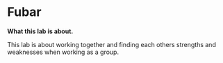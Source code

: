 # Fubar

**What this lab is about.**

This lab is about working together and finding each others strengths and weaknesses when working as a group.